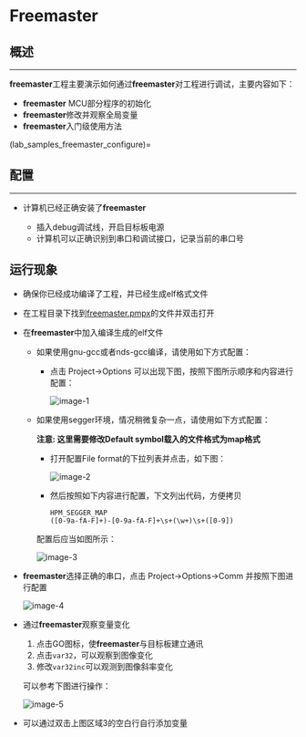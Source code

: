 # Freemaster
## 概述
***

**freemaster**工程主要演示如何通过**freemaster**对工程进行调试，主要内容如下：

- **freemaster** MCU部分程序的初始化
- **freemaster**修改并观察全局变量
- **freemaster**入门级使用方法

(lab_samples_freemaster_configure)=
## 配置
***

- 计算机已经正确安装了**freemaster**

  - 插入debug调试线，开启目标板电源
  - 计算机可以正确识别到串口和调试接口，记录当前的串口号

## 运行现象

- 确保你已经成功编译了工程，并已经生成elf格式文件
- 在工程目录下找到[freemaster.pmpx](./freemaster.pmpx)的文件并双击打开
- 在**freemaster**中加入编译生成的elf文件

  - 如果使用gnu-gcc或者nds-gcc编译，请使用如下方式配置：

    - 点击 Project->Options 可以出现下图，按照下图所示顺序和内容进行配置：

      ![image-1](../../doc/images/samples/freemaster_load_elf.jpg "image-1")

  - 如果使用segger环境，情况稍微复杂一点，请使用如下方式配置：

    **注意: 这里需要修改Default symbol载入的文件格式为map格式**
    - 打开配置File format的下拉列表并点击，如下图：

      ![image-2](../../doc/images/samples/freemaster_cfg_map_1.jpg "image-2")

    - 然后按照如下内容进行配置，下文列出代码，方便拷贝

  	  ```
  	  HPM_SEGGER_MAP
  	  ([0-9a-fA-F]+)-[0-9a-fA-F]+\s+(\w+)\s+([0-9])
  	  ```
  	配置后应当如图所示：

  	  ![image-3](../../doc/images/samples/freemaster_cfg_map_2.jpg "image-3")

- **freemaster**选择正确的串口，点击 Project->Options->Comm 并按照下图进行配置

  ![image-4](../../doc/images/samples/freemaster_cfg_com.jpg "image-4")

- 通过**freemaster**观察变量变化

  1. 点击GO图标，使**freemaster**与目标板建立通讯
  2. 点击`var32`，可以观察到图像变化
  3. 修改`var32inc`可以观测到图像斜率变化

  可以参考下图进行操作：

  ![image-5](../../doc/images/samples/freemaster_demo_run.png "image-5")

- 可以通过双击上图区域3的空白行自行添加变量